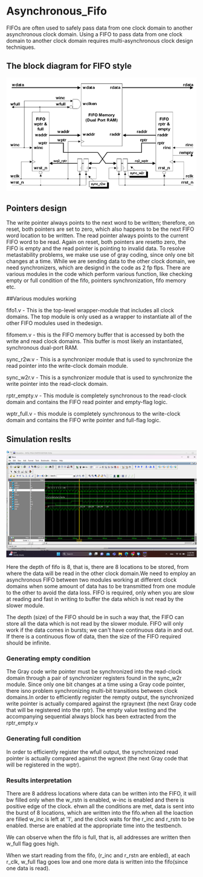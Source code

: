 # Asynchronous_Fifo


FIFOs are often used to safely pass data from one clock domain to another asynchronous clock domain. Using a
FIFO to pass data from one clock domain to another clock domain requires multi-asynchronous clock design
techniques.



## The block diagram for FIFO style

![alt text](https://github.com/Randomguywithamoustache/Asynchronous_Fifo/blob/main/async_fifo.png)


## Pointers design

The write pointer always points to the next word to be written; therefore, on reset, both pointers are set to zero, which also happens to be the next FIFO word location to be written. The read pointer always points to the current FIFO word to be read. Again on reset, both pointers are resetto zero, the FIFO is empty and the read pointer is pointing to invalid data. To resolve metastability problems, we make use use of gray coding, since only one bit changes at a time. While we are sending data to the other clock domain, we need synchronizers, which are designd in the code as 2 fp flps. There are various modules in the code which perform various function, like checking empty or full condition of the fifo, pointers synchronization, fifo memory etc.

##Various modules working

fifo1.v -  This is the top-level wrapper-module that includes all clock domains. The top module is only used as a wrapper to instantiate all of the other FIFO modules used in thedesign.

fifomem.v - this is the FIFO memory buffer that is accessed by both the write and read clock domains. This buffer is most likely an instantiated, synchronous dual-port RAM.

sync_r2w.v - This is a synchronizer module that is used to synchronize the read pointer into the write-clock domain module.

sync_w2r.v -  This is a synchronizer module that is used to synchronize the write pointer into the read-clock domain.

rptr_empty.v - This module is completely synchronous to the read-clock domain and contains the FIFO read pointer and empty-flag logic.

wptr_full.v - this module is completely synchronous to the write-clock domain and contains the FIFO write pointer and full-flag logic.


## Simulation reslts

![alt text](https://github.com/Randomguywithamoustache/Asynchronous_Fifo/blob/main/modelsim_screenshot.png)

Here the depth of fifo is 8, that is, there are 8 locations to be stored, from where the data will be read in the other clock domain.We need to employ an asynchronous FIFO between two modules working at  different clock domains when some amount of data has to be transmitted from one module to  the other to avoid the data loss. FIFO is required, only when you are slow at reading and fast in  writing to buffer the data which is not read by the slower module. 

The depth (size) of the FIFO should be in such a way that, the FIFO can store all the  data which is not read by the slower module. FIFO will only work if the data comes in bursts; 
we can't have continuous data in and out. If there is a continuous flow of data, then the size of the FIFO required should be infinite.

###  Generating empty condition
The Gray code write pointer must be synchronized into the read-clock domain through a pair of synchronizer registers found in the sync_w2r module. Since only one bit changes at a time using a Gray code pointer, there isno problem synchronizing multi-bit transitions between clock domains.In order to efficiently register the rempty output, the synchronized write pointer is actually compared against the rgraynext (the next Gray code that will be registered into the rptr). The empty value testing and the
accompanying sequential always block has been extracted from the rptr_empty.v


###  Generating full condition

In order to efficiently register the wfull output, the synchronized read pointer is actually compared against the wgnext (the next Gray code that will be registered in the wptr).

### Results interpretation

There are 8 address locations where data can be written into the FIFO, it will bw filled only when the w_rstn is enabled, w-inc is enabled and there is positive edge of the clock.
ehwn all the conditions are met, data is sent into the burst of 8 locations, which are written into the fifo.when all the loaction are filled w_inc is left at '1', and the clock waits for the r_inc and r_rstn to be enabled. therse are enabled at the appropriate time into the testbench.

We can observe when the fifo is full, that is, all addresses are written then w_full flag goes high.

When we start reading from the fifo, (r_inc and r_rstn are enbled), at each r_clk, w_full flag goes low and one more data is written into the fifo(since one data is read).

